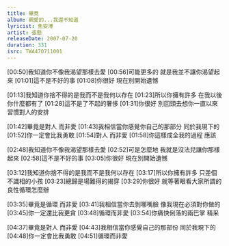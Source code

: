 ```yaml
---
title: 畢竟
album: 親愛的...我還不知道
lyricist: 焦安溥
artist: 張懸
releaseDate: 2007-07-20
duration: 331
isrc: TWA470711001
---
```

[00:50]我知道你不像我渴望那樣去愛
[00:56]可能更多的 就是我並不讓你渴望起來
[01:01]這不是不好的事
[01:08]你很好 現在別開始遺憾

[01:13]我知道你捨不得的是我而不是我何以存在
[01:23]所以你擁有許多 在我以後你什麼都有了
[01:28]這不是了不起的奢侈
[01:31]你很好 別回頭去想你一直以來習慣對人的安排

[01:42]畢竟是對人 而非愛
[01:43]我相信當你感覺你自己的那部分 同於我現下的
[01:52]你一定會比我勇敢
[01:54]對人 而非愛
[01:58]你這樣成全我的過程 應該

[02:48]我知道你不像我渴望那樣去愛
[02:52]可是怎麼地 我就是沒法兒讓你那樣起來
[02:58]這不是不好的事
[03:05]你很好 現在別開始遺憾

[03:12]我知道你捨不得的是我而不是我何以存在
[03:17]所以你擁有許多 只差個不識相的小孩
[03:23]總歸是場難得的揭穿
[03:29]你很好 就等著眼看大家所謂的良性循環怎麼辦

[03:35]畢竟是循環 而非愛
[03:41]我相信當你去剝哪嘴臉 像我現在必須對你做的
[03:45]你一定還比我更貪
[03:48]循環而非愛
[03:54]你痛快俐落的兩巴掌 精采

[04:37]畢竟是對人 而非愛
[04:43]我相信當你感覺自己的那部份 同於我現下的
[04:48]你一定會比我勇敢
[04:51]循環而非愛